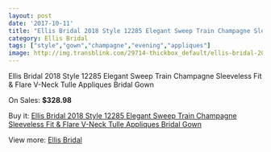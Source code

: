 ```yaml
---
layout: post
date: '2017-10-11'
title: "Ellis Bridal 2018 Style 12285 Elegant Sweep Train Champagne Sleeveless Fit & Flare V-Neck Tulle Appliques Bridal Gown"
category: Ellis Bridal
tags: ["style","gown","champagne","evening","appliques"]
image: http://img.transblink.com/29714-thickbox_default/ellis-bridal-2018-style-12285-elegant-sweep-train-champagne-sleeveless-fit-flare-v-neck-tulle-appliques-bridal-gown.jpg
---
```

Ellis Bridal 2018 Style 12285 Elegant Sweep Train Champagne Sleeveless Fit & Flare V-Neck Tulle Appliques Bridal Gown

On Sales: **$328.98**
<a href="https://www.transblink.com/en/ellis-bridal/9972-ellis-bridal-2018-style-12285-elegant-sweep-train-champagne-sleeveless-fit-flare-v-neck-tulle-appliques-bridal-gown.html"><amp-img layout="responsive" width="600" height="600" src="//img.transblink.com/29714-thickbox_default/ellis-bridal-2018-style-12285-elegant-sweep-train-champagne-sleeveless-fit-flare-v-neck-tulle-appliques-bridal-gown.jpg" alt="Ellis Bridal 2018 Style 12285 Elegant Sweep Train Champagne Sleeveless Fit & Flare V-Neck Tulle Appliques Bridal Gown 0" /></a>
<a href="https://www.transblink.com/en/ellis-bridal/9972-ellis-bridal-2018-style-12285-elegant-sweep-train-champagne-sleeveless-fit-flare-v-neck-tulle-appliques-bridal-gown.html"><amp-img layout="responsive" width="600" height="600" src="//img.transblink.com/29717-thickbox_default/ellis-bridal-2018-style-12285-elegant-sweep-train-champagne-sleeveless-fit-flare-v-neck-tulle-appliques-bridal-gown.jpg" alt="Ellis Bridal 2018 Style 12285 Elegant Sweep Train Champagne Sleeveless Fit & Flare V-Neck Tulle Appliques Bridal Gown 1" /></a>
<a href="https://www.transblink.com/en/ellis-bridal/9972-ellis-bridal-2018-style-12285-elegant-sweep-train-champagne-sleeveless-fit-flare-v-neck-tulle-appliques-bridal-gown.html"><amp-img layout="responsive" width="600" height="600" src="//img.transblink.com/29716-thickbox_default/ellis-bridal-2018-style-12285-elegant-sweep-train-champagne-sleeveless-fit-flare-v-neck-tulle-appliques-bridal-gown.jpg" alt="Ellis Bridal 2018 Style 12285 Elegant Sweep Train Champagne Sleeveless Fit & Flare V-Neck Tulle Appliques Bridal Gown 2" /></a>
<a href="https://www.transblink.com/en/ellis-bridal/9972-ellis-bridal-2018-style-12285-elegant-sweep-train-champagne-sleeveless-fit-flare-v-neck-tulle-appliques-bridal-gown.html"><amp-img layout="responsive" width="600" height="600" src="//img.transblink.com/29715-thickbox_default/ellis-bridal-2018-style-12285-elegant-sweep-train-champagne-sleeveless-fit-flare-v-neck-tulle-appliques-bridal-gown.jpg" alt="Ellis Bridal 2018 Style 12285 Elegant Sweep Train Champagne Sleeveless Fit & Flare V-Neck Tulle Appliques Bridal Gown 3" /></a>

Buy it: [Ellis Bridal 2018 Style 12285 Elegant Sweep Train Champagne Sleeveless Fit & Flare V-Neck Tulle Appliques Bridal Gown](https://www.transblink.com/en/ellis-bridal/9972-ellis-bridal-2018-style-12285-elegant-sweep-train-champagne-sleeveless-fit-flare-v-neck-tulle-appliques-bridal-gown.html "Ellis Bridal 2018 Style 12285 Elegant Sweep Train Champagne Sleeveless Fit & Flare V-Neck Tulle Appliques Bridal Gown")

View more: [Ellis Bridal](https://www.transblink.com/en/89-ellis-bridal "Ellis Bridal")